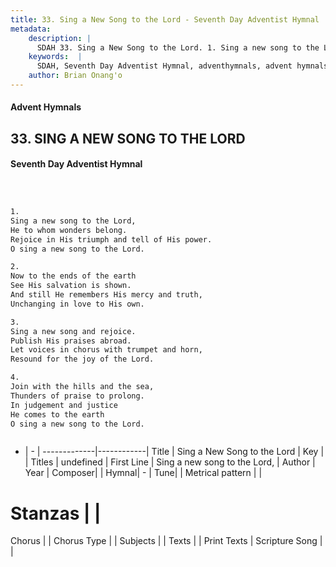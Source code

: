 ```yaml
---
title: 33. Sing a New Song to the Lord - Seventh Day Adventist Hymnal
metadata:
    description: |
      SDAH 33. Sing a New Song to the Lord. 1. Sing a new song to the Lord, He to whom wonders belong. Rejoice in His triumph and tell of His power. O sing a new song to the Lord.
    keywords:  |
      SDAH, Seventh Day Adventist Hymnal, adventhymnals, advent hymnals, Sing a New Song to the Lord, Sing a new song to the Lord, 
    author: Brian Onang'o
---
```


#### Advent Hymnals
## 33. SING A NEW SONG TO THE LORD
#### Seventh Day Adventist Hymnal

```txt



1.
Sing a new song to the Lord,
He to whom wonders belong.
Rejoice in His triumph and tell of His power.
O sing a new song to the Lord.

2.
Now to the ends of the earth
See His salvation is shown.
And still He remembers His mercy and truth,
Unchanging in love to His own.

3.
Sing a new song and rejoice.
Publish His praises abroad.
Let voices in chorus with trumpet and horn,
Resound for the joy of the Lord.

4.
Join with the hills and the sea,
Thunders of praise to prolong.
In judgement and justice
He comes to the earth
O sing a new song to the Lord.



```

- |   -  |
-------------|------------|
Title | Sing a New Song to the Lord |
Key |  |
Titles | undefined |
First Line | Sing a new song to the Lord, |
Author | 
Year | 
Composer|  |
Hymnal|  - |
Tune|  |
Metrical pattern | |
# Stanzas |  |
Chorus |  |
Chorus Type |  |
Subjects |  |
Texts |  |
Print Texts | 
Scripture Song |  |
  

